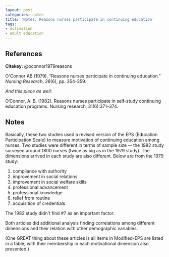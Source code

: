 ```yaml
---
layout: post
categories: notes
title: 'Notes: Reasons nurses participate in continuing education'
tags:
- motivation
- adult education
---
```


## References

**Citekey**: @oconnor1979reasons

O'Connor AB (1979). “Reasons nurses participate in continuing
education.” _Nursing Research_, *28*(6), pp. 354-359.

*And this piece as well:*

O’Connor, A. B. (1982). Reasons nurses participate in self-study continuing education programs. Nursing research, 31(6):371–374.


## Notes

Basically, these two studies used a revised version of the EPS (Education Participation Scale) to measure motivation of continuing education among nurses. Two studies were different in terms of sample size -- the 1982 study surveyed around 1800 nurses (twice as big as in the 1979 study). The dimensions arrived in each study are also different. Below are from the 1979 study:

1. compliance with authority
2. improvement in social relations
3. improvement in social welfare skills
4. professional advancement
5. professional knowledge
6. relief from routine
7. acquisition of credentials

The 1982 study didn't find \#7 as an important factor.

Both articles did additional analysis finding correlations among different dimensions and their relation with other demographic variables.

(One GREAT thing about these articles is all items in Modified-EPS are listed in a table, with their membership in each motivational dimension also presented.)

